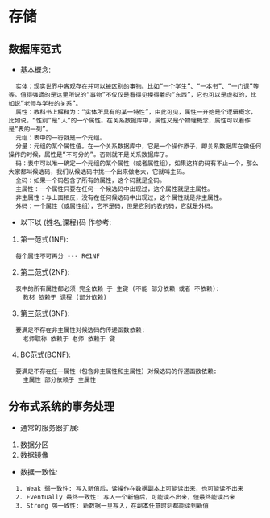 # 存储

## 数据库范式 

* 基本概念:
```
  实体：现实世界中客观存在并可以被区别的事物。比如“一个学生”、“一本书”、“一门课”等等。值得强调的是这里所说的“事物”不仅仅是看得见摸得着的“东西”，它也可以是虚拟的，比如说“老师与学校的关系”。
  属性：教科书上解释为：“实体所具有的某一特性”，由此可见，属性一开始是个逻辑概念，比如说，“性别”是“人”的一个属性。在关系数据库中，属性又是个物理概念，属性可以看作是“表的一列”。
  元组：表中的一行就是一个元组。
  分量：元组的某个属性值。在一个关系数据库中，它是一个操作原子，即关系数据库在做任何操作的时候，属性是“不可分的”。否则就不是关系数据库了。
  码：表中可以唯一确定一个元组的某个属性（或者属性组），如果这样的码有不止一个，那么大家都叫候选码，我们从候选码中挑一个出来做老大，它就叫主码。
  全码：如果一个码包含了所有的属性，这个码就是全码。
  主属性：一个属性只要在任何一个候选码中出现过，这个属性就是主属性。
  非主属性：与上面相反，没有在任何候选码中出现过，这个属性就是非主属性。
  外码：一个属性（或属性组），它不是码，但是它别的表的码，它就是外码。
```

* 以下以 (姓名,课程)码 作参考:

1. 第一范式(1NF):
```
  每个属性不可再分 --- R∈1NF
```
2. 第二范式(2NF):
```
  表中的所有属性都必须 完全依赖 于 主键 (不能 部分依赖 或者 不依赖):
    教材 依赖于 课程 (部分依赖)
```
3. 第三范式(3NF):
```
  要满足不存在非主属性对候选码的传递函数依赖:
    老师职称 依赖于 老师 依赖于 键
```
4. BC范式(BCNF):
```
  要满足不存在任一属性（包含非主属性和主属性）对候选码的传递函数依赖:
    主属性 部分依赖于 主属性
```

## 分布式系统的事务处理

* 通常的服务器扩展:

1. 数据分区
2. 数据镜像

* 数据一致性:
```
  1. Weak 弱一致性: 写入新值后，读操作在数据副本上可能读出来，也可能读不出来
  2. Eventually 最终一致性: 写入一个新值后，可能读不出来，但最终能读出来
  3. Strong 强一致性: 新数据一旦写入，在副本任意时刻都能读到新值
```